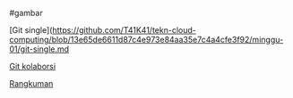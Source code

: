 #gambar

[Git single](https://github.com/T41K41/tekn-cloud-computing/blob/13e65de6611d87c4e973e84aa35e7c4a4cfe3f92/minggu-01/git-single.md

[Git kolaborsi](https://github.com/T41K41/tekn-cloud-computing/blob/13e65de6611d87c4e973e84aa35e7c4a4cfe3f92/minggu-01/git-kolaborasi.md)

[Rangkuman](https://github.com/T41K41/tekn-cloud-computing/blob/6fa0fe787db698a5b2b9f4834f221eff37e70c34/minggu-01/rangkuman-cloud-computing.md)
